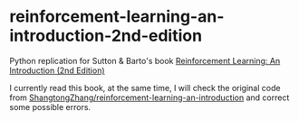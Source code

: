 # reinforcement-learning-an-introduction-2nd-edition

Python replication for Sutton & Barto's book [Reinforcement Learning: An Introduction (2nd Edition)](http://incompleteideas.net/book/the-book-2nd.html)

I currently read this book, at the same time, I will check the original code from [ShangtongZhang/reinforcement-learning-an-introduction](https://github.com/ShangtongZhang/reinforcement-learning-an-introduction) and correct some possible errors.

